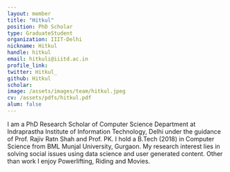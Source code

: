 ```yaml
---
layout: member
title: "Hitkul"
position: PhD Scholar
type: GraduateStudent
organization: IIIT-Delhi
nickname: Hitkul
handle: hitkul
email: hitkuli@iiitd.ac.in
profile_link: 
twitter: Hitkul_
github: Hitkul
scholar: 
image: /assets/images/team/hitkul.jpeg
cv: /assets/pdfs/hitkul.pdf
alum: false
---
```


I am a PhD Research Scholar of Computer Science Department at Indraprastha Institute of Information Technology, Delhi under the guidance of Prof. Rajiv Ratn Shah and Prof. PK. I hold a B.Tech (2018) in Computer Science from BML Munjal University, Gurgaon. My research interest lies in solving social issues using data science and user generated content. Other than work I enjoy Powerlifting, Riding and Movies.
